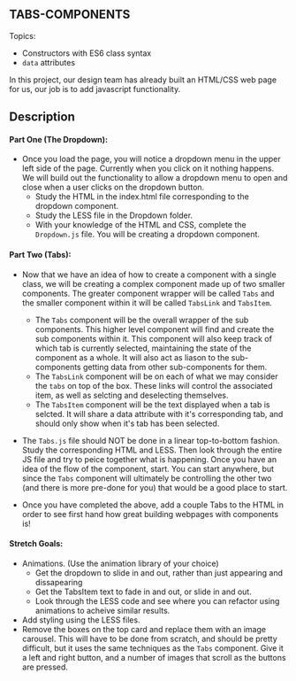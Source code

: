 **TABS-COMPONENTS**
----------------------------------

Topics:
* Constructors with ES6 class syntax
* `data` attributes

In this project, our design team has already built an HTML/CSS web page for us, our job is to add javascript functionality. 

## Description

#### Part One (The Dropdown):
* Once you load the page, you will notice a dropdown menu in the upper left side of the page. Currently when you click on it nothing happens. We will build out the functionality to allow a dropdown menu to open and close when a user clicks on the dropdown button.
  * Study the HTML in the index.html file corresponding to the dropdown component.
  * Study the LESS file in the Dropdown folder. 
  * With your knowledge of the HTML and CSS, complete the `Dropdown.js` file. You will be creating a dropdown component.

#### Part Two (Tabs):
* Now that we have an idea of how to create a component with a single class, we will be creating a complex component made up of two smaller components. The greater component wrapper will be called `Tabs` and the smaller component within it will be called `TabsLink` and `TabsItem`.
  * The `Tabs` component will be the overall wrapper of the sub components. This higher level component will find and create the sub components within it. This component will also keep track of which tab is currently selected, maintaining the state of the component as a whole. It will also act as liason to the sub-components getting data from other sub-components for them. 
  * The `TabsLink` component will be on each of what we may consider the `tabs` on top of the box. These links will control the associated item, as well as selcting and deselecting themselves.
  * The `TabsItem` component will be the text displayed when a tab is selcted. It will share a data attribute with it's corresponding tab, and should only show when it's tab has been selected.

* The `Tabs.js`  file should NOT be done in a linear top-to-bottom fashion. Study the corresponding HTML and LESS. Then look through the entire JS file and try to peice together what is happening. Once you have an idea of the flow of the component, start. You can start anywhere, but since the `Tabs` component will ultimately be controlling the other two (and there is more pre-done for you) that would be a good place to start. 

* Once you have completed the above, add a couple Tabs to the HTML in order to see first hand how great building webpages with components is!

#### Stretch Goals:
* Animations. (Use the animation library of your choice)
  * Get the dropdown to slide in and out, rather than just appearing and dissapearing
  * Get the TabsItem text to fade in and out, or slide in and out.
  * Look through the LESS code and see where you can refactor using animations to acheive similar results.
* Add styling using the LESS files.
* Remove the boxes on the top card and replace them with an image carousel. This will have to be done from scratch, and should be pretty difficult, but it uses the same techniques as the `Tabs` component. Give it a left and right button, and a number of images that scroll as the buttons are pressed.
  